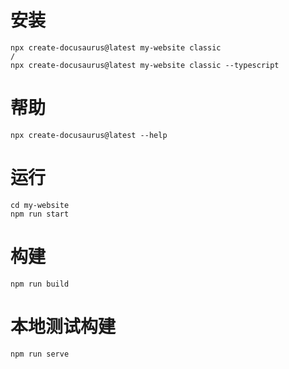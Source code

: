 <!-- ---
slug: Daily 3/25/2022
title: Daily 3/25/2022
tags: [Demo, Getting started]
--- -->




# 安装
```
npx create-docusaurus@latest my-website classic
/
npx create-docusaurus@latest my-website classic --typescript
```

# 帮助
```
npx create-docusaurus@latest --help
```

# 运行
```
cd my-website
npm run start
```

# 构建
```
npm run build
```

# 本地测试构建
```
npm run serve
```

